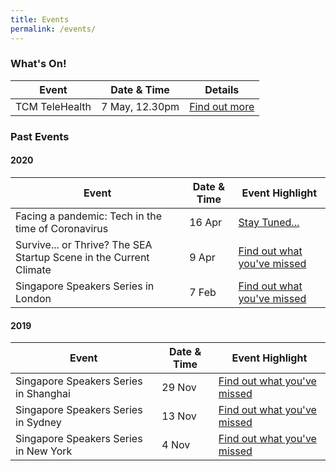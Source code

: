 ```yaml
---
title: Events
permalink: /events/
---
```


### What's On!

| Event  | Date & Time | Details |
|---|---|---|
| TCM TeleHealth  | 7 May, 12.30pm  |  [Find out more](https://www.singaporeglobalnetwork.com/events/tcm-telehealth) |

### Past Events

#### 2020

| Event  | Date & Time | Event Highlight |
|---|---|---|
| Facing a pandemic: Tech in the time of Coronavirus | 16 Apr | [Stay Tuned...]() |
| Survive... or Thrive? The SEA Startup Scene in the Current Climate | 9 Apr | [Find out what you've missed](https://youtu.be/SbIi68iqnzc) |
| Singapore Speakers Series in London  | 7 Feb | [Find out what you've missed](https://www.singaporeglobalnetwork.com/events/ssslondon-feb2020) |

#### 2019

| Event  | Date & Time | Event Highlight |
|---|---|---|
| Singapore Speakers Series in Shanghai | 29 Nov | [Find out what you've missed](https://www.singaporeglobalnetwork.com/events/ssssh-nov2019) |
| Singapore Speakers Series in Sydney  | 13 Nov | [Find out what you've missed](https://www.singaporeglobalnetwork.com/events/ssssyd-nov2019) |
| Singapore Speakers Series in New York | 4 Nov | [Find out what you've missed](https://www.singaporeglobalnetwork.com/events/sssny-nov2019) |


